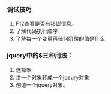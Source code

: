 ### 调试技巧
1. F12查看是否有错误信息。
2. 了解代码执行顺序
3. 了解每一个变量再任何阶段的值是什么

### jquery中的$三种用法：
1. 选择器
2. 讲一个对象转成一个jqeury对象
3. 创造一个jquery对象。

